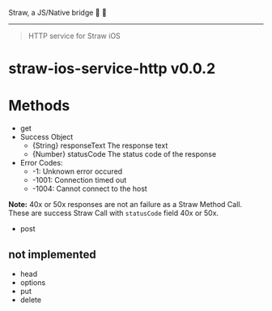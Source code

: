 Straw, a JS/Native bridge :tropical_drink: :tropical_drink:

----

> HTTP service for Straw iOS

# straw-ios-service-http v0.0.2

# Methods

- get
 - Success Object
   - {String} responseText The response text
   - {Number} statusCode The status code of the response
 - Error Codes:
   - -1: Unknown error occured
   - -1001: Connection timed out
   - -1004: Cannot connect to the host

**Note:** 40x or 50x responses are not an failure as a Straw Method Call. These are success Straw Call with `statusCode` field 40x or 50x.

- post

## not implemented
- head
- options
- put
- delete
